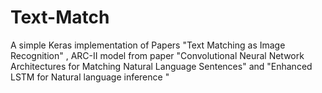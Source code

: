 # Text-Match
A simple Keras implementation of Papers "Text Matching as Image Recognition" , ARC-II model from paper "Convolutional Neural Network Architectures for Matching Natural Language Sentences" and "Enhanced LSTM for Natural language inference "
